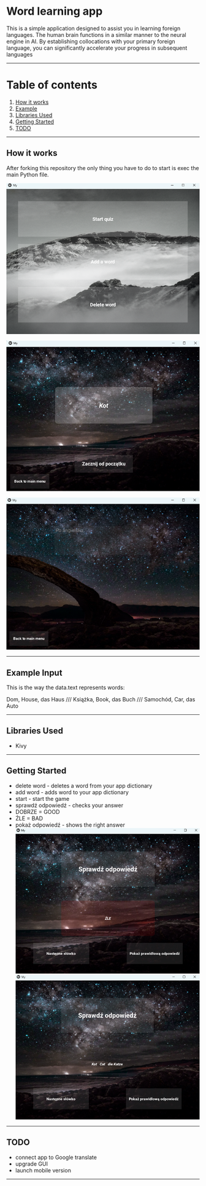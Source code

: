 # Word learning app

This is a simple application designed to assist you in learning foreign languages. The human brain functions in a similar manner to the neural engine in AI. By establishing collocations with your primary foreign language, you can significantly accelerate your progress in subsequent languages

---
# Table of contents
1. [How it works](#how-it-works)
2. [Example](#example)
3. [Libraries Used](#libraries-used)
4. [Getting Started](#getting-started)
5. [TODO](#todo)
---
## How it works
After forking this repository the only thing you have to do to start is exec the main Python file.

![Basic app view](Images/Zrzut%20ekranu%202023-05-26%20161739.png)

![Guessing_game](Images/Zrzut%20ekranu%202023-05-26%20161708.png)

![Typing_word](Images/Zrzut%20ekranu%202023-05-26%20161809.png)

---

## Example Input
This is the way the data.text represents words:

Dom, House, das Haus ///
Książka, Book, das Buch ///
Samochód, Car, das Auto

---
## Libraries Used
- Kivy

---
## Getting Started
* delete word - deletes a word from your app dictionary
* add word - adds word to your app dictionary
* start - start the game
* sprawdź odpowiedź - checks your answer
* DOBRZE = GOOD
* ŹLE = BAD 
* pokaż odpowiedź - shows the right answer
![BAD](Images/Zrzut%20ekranu%202023-05-26%20161844.png)
![Show_answer](Images/Zrzut%20ekranu%202023-05-26%20161922.png)

---
## TODO
* connect app to Google translate
* upgrade GUI
* launch mobile version

---
